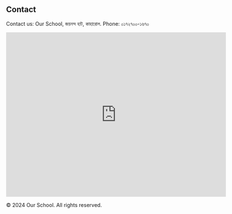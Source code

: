 <section id="contact">
    <h2>Contact</h2>
    <p>Contact us: Our School, জয়নন্দ হাট, কাহারোল. Phone: ০১৭২৭০০-১৬৭০</p>
    <iframe src="https://www.google.com/maps/embed?pb=!1m18!1m12!1m3!1d29134.546760119855!2d88.4949753!3d25.8625354!2m3!1f0!2f0!3f0!3m2!1i1024!2i768!4f13.1!3m3!1m2!1s0x39e4b9d0f6df3181%3A0x9484ad64150ca023!2z4KaX4KeL4Kak4KeH4Kay4KeN4KacIOCmrOCmvuCmsuCmnOCmvg!5e0!3m2!1sbn!2sbd!4v1628784986392!5m2!1sbn!2sbd" width="600" height="450" style="border:0;" allowfullscreen="" loading="lazy"></iframe>
</section>
</div>

<footer>
    <p>&copy; 2024 Our School. All rights reserved.</p>
</footer>
</body>
</html> 
